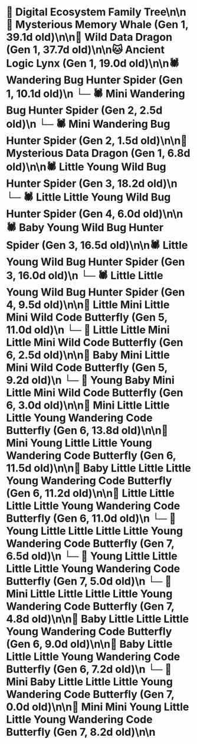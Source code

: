 # 🌳 Digital Ecosystem Family Tree\n\n🐋 Mysterious Memory Whale (Gen 1, 39.1d old)\n\n🐉 Wild Data Dragon (Gen 1, 37.7d old)\n\n🐱 Ancient Logic Lynx (Gen 1, 19.0d old)\n\n🕷️ Wandering Bug Hunter Spider (Gen 1, 10.1d old)\n  └─ 🕷️ Mini Wandering Bug Hunter Spider (Gen 2, 2.5d old)\n  └─ 🕷️ Mini Wandering Bug Hunter Spider (Gen 2, 1.5d old)\n\n🐉 Mysterious Data Dragon (Gen 1, 6.8d old)\n\n🕷️ Little Young Wild Bug Hunter Spider (Gen 3, 18.2d old)\n  └─ 🕷️ Little Little Young Wild Bug Hunter Spider (Gen 4, 6.0d old)\n\n🕷️ Baby Young Wild Bug Hunter Spider (Gen 3, 16.5d old)\n\n🕷️ Little Young Wild Bug Hunter Spider (Gen 3, 16.0d old)\n  └─ 🕷️ Little Little Young Wild Bug Hunter Spider (Gen 4, 9.5d old)\n\n🦋 Little Mini Little Mini Wild Code Butterfly (Gen 5, 11.0d old)\n  └─ 🦋 Little Little Mini Little Mini Wild Code Butterfly (Gen 6, 2.5d old)\n\n🦋 Baby Mini Little Mini Wild Code Butterfly (Gen 5, 9.2d old)\n  └─ 🦋 Young Baby Mini Little Mini Wild Code Butterfly (Gen 6, 3.0d old)\n\n🦋 Mini Little Little Little Young Wandering Code Butterfly (Gen 6, 13.8d old)\n\n🦋 Mini Young Little Little Young Wandering Code Butterfly (Gen 6, 11.5d old)\n\n🦋 Baby Little Little Little Young Wandering Code Butterfly (Gen 6, 11.2d old)\n\n🦋 Little Little Little Little Young Wandering Code Butterfly (Gen 6, 11.0d old)\n  └─ 🦋 Young Little Little Little Little Young Wandering Code Butterfly (Gen 7, 6.5d old)\n  └─ 🦋 Young Little Little Little Little Young Wandering Code Butterfly (Gen 7, 5.0d old)\n  └─ 🦋 Mini Little Little Little Little Young Wandering Code Butterfly (Gen 7, 4.8d old)\n\n🦋 Baby Little Little Little Young Wandering Code Butterfly (Gen 6, 9.0d old)\n\n🦋 Baby Little Little Little Young Wandering Code Butterfly (Gen 6, 7.2d old)\n  └─ 🦋 Mini Baby Little Little Little Young Wandering Code Butterfly (Gen 7, 0.0d old)\n\n🦋 Mini Mini Young Little Little Young Wandering Code Butterfly (Gen 7, 8.2d old)\n\n